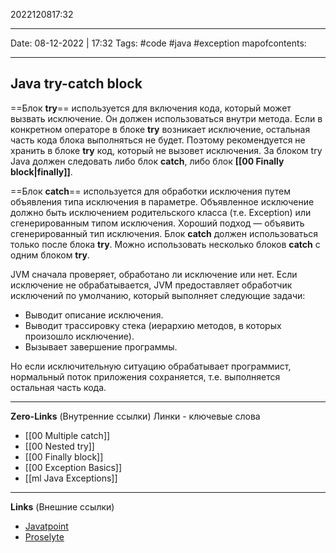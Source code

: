 2022120817:32
___
Date: 08-12-2022 | 17:32
Tags: #code #java #exception 
mapofcontents:
___
## Java try-catch block 
==Блок **try**== используется для включения кода, который может вызвать исключение. 
Он должен использоваться внутри метода. Если в конкретном операторе в блоке **try** возникает исключение, остальная часть кода блока выполняться не будет. Поэтому рекомендуется не хранить в блоке **try** код, который не вызовет исключения. За блоком try Java должен следовать либо блок **catch**, либо блок **[[00 Finally block|finally]]**.

==Блок **catch**== используется для обработки исключения путем объявления типа исключения в параметре. Объявленное исключение должно быть исключением родительского класса (т.е. Exception) или сгенерированным типом исключения. Xороший подход — объявить сгенерированный тип исключения. Блок **catch** должен использоваться только после блока **try**. Можно использовать несколько блоков **catch** с одним блоком **try**.

JVM сначала проверяет, обработано ли исключение или нет. Если исключение не обрабатывается, JVM предоставляет обработчик исключений по умолчанию, который выполняет следующие задачи: 
- Выводит описание исключения. 
- Выводит трассировку стека (иерархию методов, в которых произошло исключение). 
- Вызывает завершение программы. 
 
Но если исключительную ситуацию обрабатывает программист, нормальный поток приложения сохраняется, т.е. выполняется остальная часть кода.

-----
**Zero-Links**  (Внутренние ссылки) Линки - ключевые слова
- [[00 Multiple catch]]
- [[00 Nested try]]
- [[00 Finally block]]
- [[00 Exception Basics]]
- [[ml Java Exceptions]]
------
**Links** (Внешние ссылки)
- [Javatpoint](https://www.javatpoint.com/try-catch-block)
- [Proselyte](https://proselyte.net/tutorials/java-core/exceptions/)
